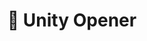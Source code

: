 ---
title: "🔌 Unity Opener"
image: "/assets/images/projects/unity-opener.png"
release: 2024
link: https://github.gerardgascon.com/UnityOpener
description: null
short-description: CLI application to quickly open Unity projects.
remarkable: false
---